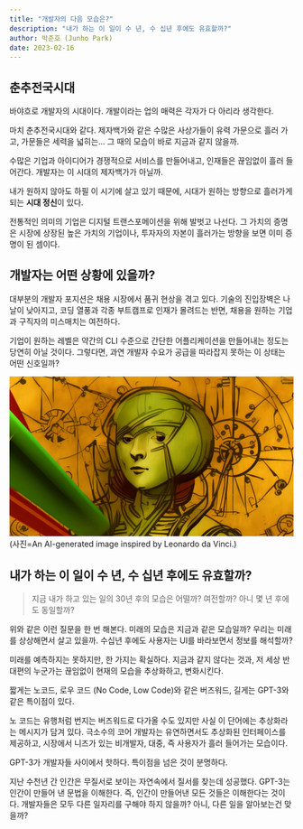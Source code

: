 ```yaml
---
title: "개발자의 다음 모습은?"
description: "내가 하는 이 일이 수 년, 수 십년 후에도 유효할까?"
author: 박준호 (Junho Park)
date: 2023-02-16
---
```


## 춘추전국시대

바야흐로 개발자의 시대이다. 개발이라는 업의 매력은 각자가 다 아리라 생각한다.

마치 춘추전국시대와 같다. 제자백가와 같은 수많은 사상가들이 유력 가문으로 흘러 가고, 가문들은 세력을 넓히는… 그 때의 모습이 바로 지금과 같지 않을까.

수많은 기업과 아이디어가 경쟁적으로 서비스를 만들어내고, 인재들은 끊임없이 흘러 들어간다. 개발자는 이 시대의 제자백가가 아닐까.

내가 원하지 않아도 하필 이 시기에 살고 있기 때문에, 시대가 원하는 방향으로 흘러가게 되는 **시대 정신**이 있다.

전통적인 의미의 기업은 디지털 트랜스포메이션을 위해 발벗고 나선다. 그 가치의 증명은 시장에 상장된 높은 가치의 기업이나, 투자자의 자본이 흘러가는 방향을 보면 이미 증명이 된 셈이다.

## 개발자는 어떤 상황에 있을까?

대부분의 개발자 포지션은 채용 시장에서 품귀 현상을 겪고 있다. 기술의 진입장벽은 나날이 낮아지고, 코딩 열풍과 각종 부트캠프로 인재가 몰려드는 반면, 채용을 원하는 기업과 구직자의 미스매치는 여전하다.

기업이 원하는 레벨은 약간의 CLI 수준으로 간단한 어플리케이션을 만들어내는 정도는 당연히 아닐 것이다. 그렇다면, 과연 개발자 수요가 공급을 따라잡지 못하는 이 상태는 어떤 신호일까?

![](davinci_aihero.jpg)
(사진=An AI-generated image inspired by Leonardo da Vinci.)

## 내가 하는 이 일이 수 년, 수 십년 후에도 유효할까?

> 지금 내가 하고 있는 일의 30년 후의 모습은 어떨까?
여전할까? 아니 몇 년 후에도 동일할까?

위와 같은 이런 질문을 한 번 해본다. 미래의 모습은 지금과 같은 모습일까?
우리는 미래를 상상해면서 살고 있을까.
수십년 후에도 사용자는 UI를 바라보면서 정보를 해석할까?

미래를 예측하지는 못하지만, 한 가지는 확실하다.
지금과 같지 않다는 것과, 저 세상 반대편의 누군가는 끊임없이 현재의 모습을 추상화하고, 변화시킨다.

짧게는 노코드, 로우 코드 (No Code, Low Code)와 같은 버즈워드, 길게는 GPT-3와 같은 특이점이 있다.

노 코드는 유행처럼 번지는 버즈워드로 다가올 수도 있지만 사실 이 단어에는 추상화라는 메시지가 담겨 있다. 극소수의 코어 개발자는 유연하면서도 추상화된 인터페이스를 제공하고, 시장에서 니즈가 있는 비개발자, 대중, 즉 사용자가 흘러 들어가는 모습이다.

GPT-3가 개발자들 사이에서 핫하다. 특이점을 넘은 것이 분명하다.

지난 수천년 간 인간은 무질서로 보이는 자연속에서 질서를 찾는데 성공했다.
GPT-3는 인간이 만들어 낸 문법을 이해한다. 즉, 인간이 만들어낸 모든 것들은 이해한다는 것이다.
개발자들은 모두 다른 일자리를 구해야 하지 않을까? 아니, 다른 일을 알아보는건 맞을까?
